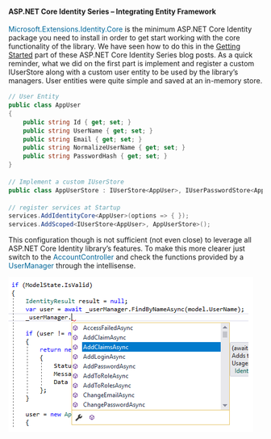 #### ASP.NET Core Identity Series – Integrating Entity Framework 
<font color=#069>Microsoft.Extensions.Identity.Core</font> is the minimum ASP.NET Core Identity package you need to install in order to get start working with the core functionality of the library. We have seen how to do this in the [Getting Started](./asp-net-core-identity-series-getting-started.md) part of these ASP.NET Core Identity Series blog posts. As a quick reminder, what we did on the first part is implement and register a custom IUserStore along with a custom user entity to be used by the library’s managers. User entities were quite simple and saved at an in-memory store.  

```c#
// User Entity
public class AppUser
{
    public string Id { get; set; }
    public string UserName { get; set; }
    public string Email { get; set; }
    public string NormalizeUserName { get; set; }
    public string PasswordHash { get; set; }
}
 
// Implement a custom IUserStore
public class AppUserStore : IUserStore<AppUser>, IUserPasswordStore<AppUser></AppUser>
 
// register services at Startup
services.AddIdentityCore<AppUser>(options => { });
services.AddScoped<IUserStore<AppUser>, AppUserStore>();
```  
This configuration though is not sufficient (not even close) to leverage all ASP.NET Core Identity library’s features. To make this more clearer just switch to the <font color=#069>AccountController</font> and check the functions provided by a <font color=#069>UserManager</font> through the intellisense.  

![ASP.NET Core Identity Series – Integrating Entity Framework ](./img/Part2/aspnet-core-identity-entity-framework-01.png)  

